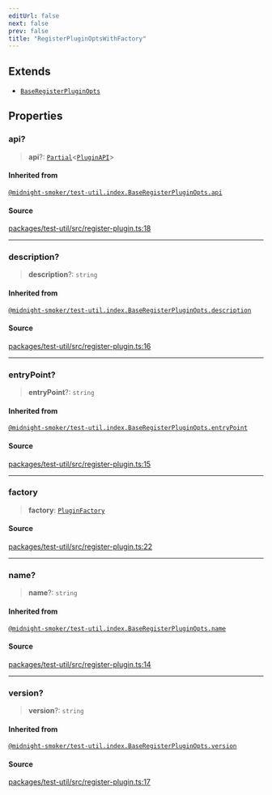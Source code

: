```yaml
---
editUrl: false
next: false
prev: false
title: "RegisterPluginOptsWithFactory"
---
```


## Extends

- [`BaseRegisterPluginOpts`](/api/midnight-smoker/test-util/index/interfaces/baseregisterpluginopts/)

## Properties

### api?

> **api**?: [`Partial`]( https://www.typescriptlang.org/docs/handbook/utility-types.html#partialtype )\<[`PluginAPI`](/api/midnight-smoker/midnight-smoker/plugin/interfaces/pluginapi/)\>

#### Inherited from

[`@midnight-smoker/test-util.index.BaseRegisterPluginOpts.api`](/api/midnight-smoker/test-util/index/interfaces/baseregisterpluginopts/#api)

#### Source

[packages/test-util/src/register-plugin.ts:18](https://github.com/boneskull/midnight-smoker/blob/417858b/packages/test-util/src/register-plugin.ts#L18)

***

### description?

> **description**?: `string`

#### Inherited from

[`@midnight-smoker/test-util.index.BaseRegisterPluginOpts.description`](/api/midnight-smoker/test-util/index/interfaces/baseregisterpluginopts/#description)

#### Source

[packages/test-util/src/register-plugin.ts:16](https://github.com/boneskull/midnight-smoker/blob/417858b/packages/test-util/src/register-plugin.ts#L16)

***

### entryPoint?

> **entryPoint**?: `string`

#### Inherited from

[`@midnight-smoker/test-util.index.BaseRegisterPluginOpts.entryPoint`](/api/midnight-smoker/test-util/index/interfaces/baseregisterpluginopts/#entrypoint)

#### Source

[packages/test-util/src/register-plugin.ts:15](https://github.com/boneskull/midnight-smoker/blob/417858b/packages/test-util/src/register-plugin.ts#L15)

***

### factory

> **factory**: [`PluginFactory`](/api/midnight-smoker/midnight-smoker/plugin/type-aliases/pluginfactory/)

#### Source

[packages/test-util/src/register-plugin.ts:22](https://github.com/boneskull/midnight-smoker/blob/417858b/packages/test-util/src/register-plugin.ts#L22)

***

### name?

> **name**?: `string`

#### Inherited from

[`@midnight-smoker/test-util.index.BaseRegisterPluginOpts.name`](/api/midnight-smoker/test-util/index/interfaces/baseregisterpluginopts/#name)

#### Source

[packages/test-util/src/register-plugin.ts:14](https://github.com/boneskull/midnight-smoker/blob/417858b/packages/test-util/src/register-plugin.ts#L14)

***

### version?

> **version**?: `string`

#### Inherited from

[`@midnight-smoker/test-util.index.BaseRegisterPluginOpts.version`](/api/midnight-smoker/test-util/index/interfaces/baseregisterpluginopts/#version)

#### Source

[packages/test-util/src/register-plugin.ts:17](https://github.com/boneskull/midnight-smoker/blob/417858b/packages/test-util/src/register-plugin.ts#L17)
